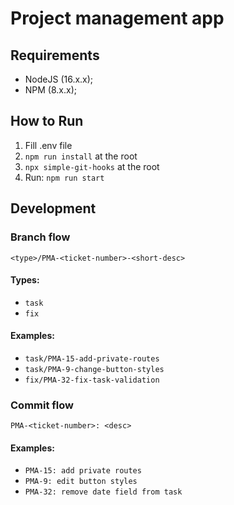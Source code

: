 # Project management app

## Requirements

- NodeJS (16.x.x);
- NPM (8.x.x);

## How to Run

1. Fill .env file
2. `npm run install` at the root
3. `npx simple-git-hooks` at the root
4. Run: `npm run start`

## Development

### Branch flow

```
<type>/PMA-<ticket-number>-<short-desc>
```

#### Types:

- `task`
- `fix`

#### Examples:

- `task/PMA-15-add-private-routes`
- `task/PMA-9-change-button-styles`
- `fix/PMA-32-fix-task-validation`

### Commit flow

```
PMA-<ticket-number>: <desc>
```

#### Examples:

- `PMA-15: add private routes`
- `PMA-9: edit button styles`
- `PMA-32: remove date field from task`
